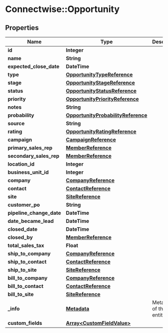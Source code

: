 # Connectwise::Opportunity

## Properties
Name | Type | Description | Notes
------------ | ------------- | ------------- | -------------
**id** | **Integer** |  | [optional] 
**name** | **String** |  | 
**expected_close_date** | **DateTime** |  | [optional] 
**type** | [**OpportunityTypeReference**](OpportunityTypeReference.md) |  | [optional] 
**stage** | [**OpportunityStageReference**](OpportunityStageReference.md) |  | [optional] 
**status** | [**OpportunityStatusReference**](OpportunityStatusReference.md) |  | [optional] 
**priority** | [**OpportunityPriorityReference**](OpportunityPriorityReference.md) |  | [optional] 
**notes** | **String** |  | [optional] 
**probability** | [**OpportunityProbabilityReference**](OpportunityProbabilityReference.md) |  | [optional] 
**source** | **String** |  | [optional] 
**rating** | [**OpportunityRatingReference**](OpportunityRatingReference.md) |  | [optional] 
**campaign** | [**CampaignReference**](CampaignReference.md) |  | [optional] 
**primary_sales_rep** | [**MemberReference**](MemberReference.md) |  | 
**secondary_sales_rep** | [**MemberReference**](MemberReference.md) |  | [optional] 
**location_id** | **Integer** |  | [optional] 
**business_unit_id** | **Integer** |  | [optional] 
**company** | [**CompanyReference**](CompanyReference.md) |  | 
**contact** | [**ContactReference**](ContactReference.md) |  | 
**site** | [**SiteReference**](SiteReference.md) |  | 
**customer_po** | **String** |  | [optional] 
**pipeline_change_date** | **DateTime** |  | [optional] 
**date_became_lead** | **DateTime** |  | [optional] 
**closed_date** | **DateTime** |  | [optional] 
**closed_by** | [**MemberReference**](MemberReference.md) |  | [optional] 
**total_sales_tax** | **Float** |  | [optional] 
**ship_to_company** | [**CompanyReference**](CompanyReference.md) |  | [optional] 
**ship_to_contact** | [**ContactReference**](ContactReference.md) |  | [optional] 
**ship_to_site** | [**SiteReference**](SiteReference.md) |  | [optional] 
**bill_to_company** | [**CompanyReference**](CompanyReference.md) |  | [optional] 
**bill_to_contact** | [**ContactReference**](ContactReference.md) |  | [optional] 
**bill_to_site** | [**SiteReference**](SiteReference.md) |  | [optional] 
**_info** | [**Metadata**](Metadata.md) | Metadata of the entity | [optional] 
**custom_fields** | [**Array&lt;CustomFieldValue&gt;**](CustomFieldValue.md) |  | [optional] 


